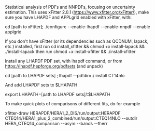 Statistical analysis of PDFs and NNPDFs, focusing on uncertainty estimation. This uses xFitter 2.0.1 (https://www.xfitter.org/xFitter/), make sure you have LHAPDF and APPLgrid enabled with xFitter, with:

cd [path to xFitter];   ./configure --enable-lhapdf --enable-nnpdf --enable applgrid 

If you don't have xFitter (or its dependencies such as QCDNUM, lapack, etc.) installed, first run 
cd install_xfitter && chmod +x install-lapack && ./install-lapack
then run
chmod +x install-xfitter && ./install-xfitter 

Install any LHAPDF PDF set, with lhapdf command, or from https://lhapdf.hepforge.org/pdfsets (and unpack)
  
cd [path to LHAPDF sets]   ;    lhapdf --pdfdir=./ install CT14nlo
  
And add LHAPDF sets to $LHAPATH
  
export LHAPATH=[path to LHAPDF sets]/:$LHAPATH


To make quick plots of comparisons of different fits, do for example
  
xfitter-draw HERAPDF/HERA1_2_DIS/run/output:HERAPDF CTEQ14/HERA1_plus_2_combined/run/output:CTEQ14NLO --outdir HERA_CTEQ14_comparison --asym --bands --therr

